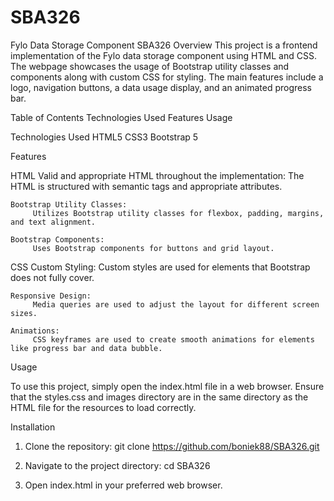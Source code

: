 # SBA326

Fylo Data Storage Component SBA326
Overview
This project is a frontend implementation of the Fylo data storage component using HTML and CSS. The webpage showcases the usage of Bootstrap utility classes and components along with custom CSS for styling. The main features include a logo, navigation buttons, a data usage display, and an animated progress bar.

Table of Contents
  Technologies Used
  Features
  Usage

Technologies Used
  HTML5
  CSS3
  Bootstrap 5

Features

  HTML
    Valid and appropriate HTML throughout the implementation:
         The HTML is structured with semantic tags and appropriate attributes.
    
    Bootstrap Utility Classes:
         Utilizes Bootstrap utility classes for flexbox, padding, margins, and text alignment.
    
    Bootstrap Components:
         Uses Bootstrap components for buttons and grid layout.

  CSS
    Custom Styling:
         Custom styles are used for elements that Bootstrap does not fully cover.
    
    Responsive Design:
         Media queries are used to adjust the layout for different screen sizes.
    
    Animations:
         CSS keyframes are used to create smooth animations for elements like progress bar and data bubble.

Usage

To use this project, simply open the index.html file in a web browser. Ensure that the styles.css and images directory are in the same directory as the HTML file for the resources to load correctly.

Installation
1. Clone the repository:
     git clone https://github.com/boniek88/SBA326.git

2. Navigate to the project directory:
     cd SBA326

3. Open index.html in your preferred web browser.
